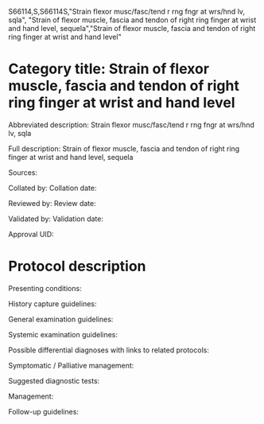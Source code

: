 S66114,S,S66114S,"Strain flexor musc/fasc/tend r rng fngr at wrs/hnd lv, sqla", "Strain of flexor muscle, fascia and tendon of right ring finger at wrist and hand level, sequela","Strain of flexor muscle, fascia and tendon of right ring finger at wrist and hand level"
# Category title: Strain of flexor muscle, fascia and tendon of right ring finger at wrist and hand level

Abbreviated description: Strain flexor musc/fasc/tend r rng fngr at wrs/hnd lv, sqla

Full description: Strain of flexor muscle, fascia and tendon of right ring finger at wrist and hand level, sequela

Sources:

Collated by:
Collation date:

Reviewed by:
Review date:

Validated by:
Validation date:

Approval UID:

# Protocol description

Presenting conditions:

History capture guidelines:

General examination guidelines:

Systemic examination guidelines:

Possible differential diagnoses with links to related protocols:

Symptomatic / Palliative management:

Suggested diagnostic tests:

Management:

Follow-up guidelines:
